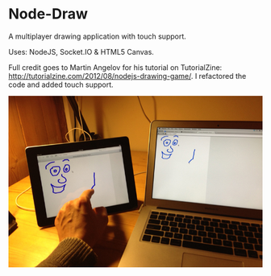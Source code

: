 Node-Draw
=========

A multiplayer drawing application with touch support.

Uses: NodeJS, Socket.IO & HTML5 Canvas.

Full credit goes to Martin Angelov for his tutorial on TutorialZine: http://tutorialzine.com/2012/08/nodejs-drawing-game/. I refactored the code and added touch support.

![](example.jpg?raw=true)